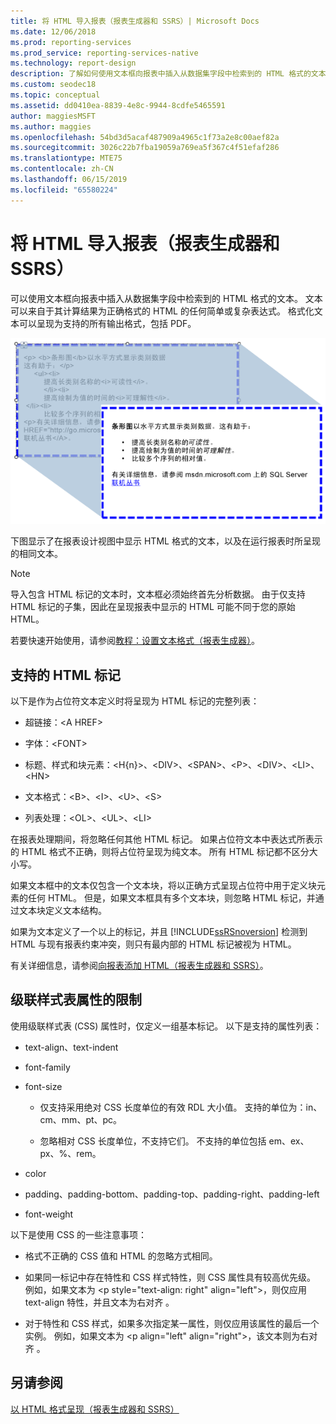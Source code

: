 ```yaml
---
title: 将 HTML 导入报表（报表生成器和 SSRS）| Microsoft Docs
ms.date: 12/06/2018
ms.prod: reporting-services
ms.prod_service: reporting-services-native
ms.technology: report-design
description: 了解如何使用文本框向报表中插入从数据集字段中检索到的 HTML 格式的文本。
ms.custom: seodec18
ms.topic: conceptual
ms.assetid: dd0410ea-8839-4e8c-9944-8cdfe5465591
author: maggiesMSFT
ms.author: maggies
ms.openlocfilehash: 54bd3d5acaf487909a4965c1f73a2e8c00aef82a
ms.sourcegitcommit: 3026c22b7fba19059a769ea5f367c4f51efaf286
ms.translationtype: MTE75
ms.contentlocale: zh-CN
ms.lasthandoff: 06/15/2019
ms.locfileid: "65580224"
---
```

# <a name="importing-html-into-a-report-report-builder-and-ssrs"></a>将 HTML 导入报表（报表生成器和 SSRS）
  可以使用文本框向报表中插入从数据集字段中检索到的 HTML 格式的文本。 文本可以来自于其计算结果为正确格式的 HTML 的任何简单或复杂表达式。 格式化文本可以呈现为支持的所有输出格式，包括 PDF。  
  
 ![rs_HTMLFormatting](../../reporting-services/report-design/media/rs-htmlformatting.gif "rs_HTMLFormatting")  
  
 下图显示了在报表设计视图中显示 HTML 格式的文本，以及在运行报表时所呈现的相同文本。  
  
> [!NOTE]  
>  导入包含 HTML 标记的文本时，文本框必须始终首先分析数据。 由于仅支持 HTML 标记的子集，因此在呈现报表中显示的 HTML 可能不同于您的原始 HTML。  
  
 若要快速开始使用，请参阅[教程：设置文本格式（报表生成器）](../../reporting-services/tutorial-format-text-report-builder.md)。  
  
## <a name="supported-html-tags"></a>支持的 HTML 标记  
 以下是作为占位符文本定义时将呈现为 HTML 标记的完整列表：  
  
-   超链接：\<A HREF>  
  
-   字体：\<FONT>  
  
-   标题、样式和块元素：\<H{n}>、\<DIV>、\<SPAN>、\<P>、\<DIV>、\<LI>、\<HN>  
  
-   文本格式：\<B>、\<I>、\<U>、\<S>  
  
-   列表处理：\<OL>、\<UL>、\<LI>  
  
 在报表处理期间，将忽略任何其他 HTML 标记。 如果占位符文本中表达式所表示的 HTML 格式不正确，则将占位符呈现为纯文本。 所有 HTML 标记都不区分大小写。  
  
 如果文本框中的文本仅包含一个文本块，将以正确方式呈现占位符中用于定义块元素的任何 HTML。 但是，如果文本框具有多个文本块，则忽略 HTML 标记，并通过文本块定义文本结构。  
  
 如果为文本定义了一个以上的标记，并且 [!INCLUDE[ssRSnoversion](../../includes/ssrsnoversion-md.md)] 检测到 HTML 与现有报表约束冲突，则只有最内部的 HTML 标记被视为 HTML。  
  
 有关详细信息，请参阅[向报表添加 HTML（报表生成器和 SSRS）](../../reporting-services/report-design/add-html-into-a-report-report-builder-and-ssrs.md)。  
  
## <a name="limitations-of-cascading-style-sheet-attributes"></a>级联样式表属性的限制  
 使用级联样式表 (CSS) 属性时，仅定义一组基本标记。 以下是支持的属性列表：  
  
-   text-align、text-indent  
  
-   font-family  
  
-   font-size  
  
    -   仅支持采用绝对 CSS 长度单位的有效 RDL 大小值。 支持的单位为：in、cm、mm、pt、pc。  
  
    -   忽略相对 CSS 长度单位，不支持它们。 不支持的单位包括 em、ex、px、%、rem。  
  
-   color  
  
-   padding、padding-bottom、padding-top、padding-right、padding-left  
  
-   font-weight  
  
 以下是使用 CSS 的一些注意事项：  
  
-   格式不正确的 CSS 值和 HTML 的忽略方式相同。  
  
-   如果同一标记中存在特性和 CSS 样式特性，则 CSS 属性具有较高优先级。 例如，如果文本为 \<p style="text-align: right" align="left">，则仅应用 text-align 特性，并且文本为右对齐  。  
  
-   对于特性和 CSS 样式，如果多次指定某一属性，则仅应用该属性的最后一个实例。 例如，如果文本为 \<p align="left" align="right">，该文本则为右对齐  。  
  
## <a name="see-also"></a>另请参阅  
 [以 HTML 格式呈现（报表生成器和 SSRS）](../../reporting-services/report-builder/rendering-to-html-report-builder-and-ssrs.md)  
  
  
